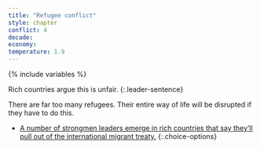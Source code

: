 ```yaml
---
title: "Refugee conflict"
style: chapter
conflict: 4
decade: 
economy: 
temperature: 1.9
---
```


{% include variables %}

Rich countries argue this is unfair. 
{:.leader-sentence}

There are far too many refugees. Their entire way of life will be disrupted if they have to do this.

- [A number of strongmen leaders emerge in rich countries that say they’ll pull out of the international migrant treaty.](chapter_strongmen.html)
{:.choice-options}
